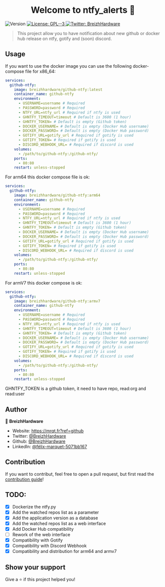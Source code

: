 <h1 align="center">Welcome to ntfy_alerts 👋</h1>
<p>
  <img alt="Version" src="https://img.shields.io/badge/version-1.5-blue.svg?cacheSeconds=2592000" />
  <a href="#" target="_blank">
    <img alt="License: GPL--3" src="https://img.shields.io/badge/License-GPL--3-yellow.svg" />
  </a>
  <a href="https://twitter.com/BreizhHardware" target="_blank">
    <img alt="Twitter: BreizhHardware" src="https://img.shields.io/twitter/follow/BreizhHardware.svg?style=social" />
  </a>
</p>

> This project allow you to have notification about new github or docker hub release on ntfy, gotify and (soon) discord.

## Usage

If you want to use the docker image you can use the following docker-compose file for x86_64:
````yaml
services:
  github-ntfy:
    image: breizhhardware/github-ntfy:latest
    container_name: github-ntfy
    environment:
      - USERNAME=username # Required
      - PASSWORD=password # Required
      - NTFY_URL=ntfy_url # Required if ntfy is used
      - GHNTFY_TIMEOUT=timeout # Default is 3600 (1 hour)
      - GHNTFY_TOKEN= # Default is empty (Github token)
      - DOCKER_USERNAME= # Default is empty (Docker Hub username)
      - DOCKER_PASSWORD= # Default is empty (Docker Hub password)
      - GOTIFY_URL=gotify_url # Required if gotify is used
      - GOTIFY_TOKEN= # Required if gotify is used
      - DISCORD_WEBHOOK_URL= # Required if discord is used
    volumes:
      - /path/to/github-ntfy:/github-ntfy/
    ports:
      - 80:80
    restart: unless-stopped
````
For arm64 this docker compose file is ok:
````yaml
services:
  github-ntfy:
    image: breizhhardware/github-ntfy:arm64
    container_name: github-ntfy
    environment:
      - USERNAME=username # Required
      - PASSWORD=password # Required
      - NTFY_URL=ntfy_url # Required if ntfy is used
      - GHNTFY_TIMEOUT=timeout # Default is 3600 (1 hour)
      - GHNTFY_TOKEN= # Default is empty (Github token)
      - DOCKER_USERNAME= # Default is empty (Docker Hub username)
      - DOCKER_PASSWORD= # Default is empty (Docker Hub password)
      - GOTIFY_URL=gotify_url # Required if gotify is used
      - GOTIFY_TOKEN= # Required if gotify is used
      - DISCORD_WEBHOOK_URL= # Required if discord is used
    volumes:
      - /path/to/github-ntfy:/github-ntfy/
    ports:
      - 80:80
    restart: unless-stopped
````
For armV7 this docker compose is ok:
````yaml
services:
  github-ntfy:
    image: breizhhardware/github-ntfy:armv7
    container_name: github-ntfy
    environment:
      - USERNAME=username # Required
      - PASSWORD=password # Required
      - NTFY_URL=ntfy_url # Required if ntfy is used
      - GHNTFY_TIMEOUT=timeout # Default is 3600 (1 hour)
      - GHNTFY_TOKEN= # Default is empty (Github token)
      - DOCKER_USERNAME= # Default is empty (Docker Hub username)
      - DOCKER_PASSWORD= # Default is empty (Docker Hub password)
      - GOTIFY_URL=gotify_url # Required if gotify is used
      - GOTIFY_TOKEN= # Required if gotify is used
      - DISCORD_WEBHOOK_URL= # Required if discord is used
    volumes:
      - /path/to/github-ntfy:/github-ntfy/
    ports:
      - 80:80
    restart: unless-stopped
````
GHNTFY_TOKEN is a github token, it need to have repo, read:org and read:user

## Author

👤 **BreizhHardware**

* Website: https://mrqt.fr?ref=github
* Twitter: [@BreizhHardware](https://twitter.com/BreizhHardware)
* Github: [@BreizhHardware](https://github.com/BreizhHardware)
* LinkedIn: [@félix-marquet-5071bb167](https://linkedin.com/in/félix-marquet-5071bb167)

## Contribution

If you want to contribut, feel free to open a pull request, but first read the [contribution guide](CONTRIBUTION.md)!

## TODO:
- [x] Dockerize the ntfy.py
- [x] Add the watched repos list as a parameter
- [x] Add the application version as a database
- [x] Add the watched repos list as a web interface
- [x] Add Docker Hub compatibility
- [ ] Rework of the web interface
- [x] Compatibility with Gotify
- [x] Compatibility with Discord Webhook
- [x] Compatibility and distribution for arm64 and armv7

## Show your support

Give a ⭐️ if this project helped you!
